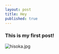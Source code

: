 ```yaml
---
layout: post
title: Hey
published: true
---
```

### This is my first post!

![hisoka.jpg]({{site.baseurl}}/_posts/hisoka.jpg)
